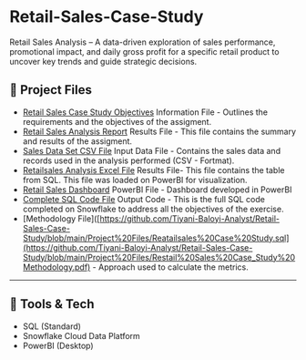 # Retail-Sales-Case-Study
Retail Sales Analysis – A data-driven exploration of sales performance, promotional impact, and daily gross profit for a specific retail product to uncover key trends and guide strategic decisions.

## 📂 Project Files
- [Retail Sales Case Study Objectives]([https://github.com/Tiyani-Baloyi-Analyst/Retail-Sales-Case-Study/blob/main/Case%20Study%201%20-%20Sales%20Analysis.pdf](https://github.com/Tiyani-Baloyi-Analyst/Retail-Sales-Case-Study/blob/main/Project%20Files/Case%20Study%20-%20%20Sales%20Analysis.pdf)) Information File - Outlines the requirements and the objectives of the assigment.
- [Retail Sales Analysis Report](https://github.com/Tiyani-Baloyi-Analyst/Retail-Sales-Case-Study/blob/main/Project%20Files/Retailsales%20Analysis%20Presentation.pdf) Results File - This file contains the summary and results of the assigment.
- [Sales Data Set CSV File](https://github.com/Tiyani-Baloyi-Analyst/Retail-Sales-Case-Study/blob/main/Project%20Files/Sales%20Case%20Study.csv) Input Data File - Contains the sales data and records used in the analysis performed (CSV - Fortmat).
- [Retailsales Analysis Excel File](https://github.com/Tiyani-Baloyi-Analyst/Retail-Sales-Case-Study/blob/main/Project%20Files/Retailsales_Metrcis.csv) Results File- This file contains the table from SQL. This file was loaded on PowerBI for visualization.
- [Retail Sales Dashboard](https://github.com/Tiyani-Baloyi-Analyst/Retail-Sales-Case-Study/blob/main/Project%20Files/Retailsales%20Dashboard.pbix) PowerBI File - Dashboard developed in PowerBI
- [Complete SQL Code File](https://github.com/Tiyani-Baloyi-Analyst/Retail-Sales-Case-Study/blob/main/Project%20Files/Reatailsales%20Case%20Study.sql) Output Code - This is the full SQL code completed on Snowflake to address all the objectives of the exercise.
- [Methodology File]([https://github.com/Tiyani-Baloyi-Analyst/Retail-Sales-Case-Study/blob/main/Project%20Files/Reatailsales%20Case%20Study.sql](https://github.com/Tiyani-Baloyi-Analyst/Retail-Sales-Case-Study/blob/main/Project%20Files/Restail%20Sales%20Case_Study%20Methodology.pdf) - Approach used to calculate the metrics.

---

## 📌 Tools & Tech

- SQL (Standard)
- Snowflake Cloud Data Platform
- PowerBI (Desktop)
